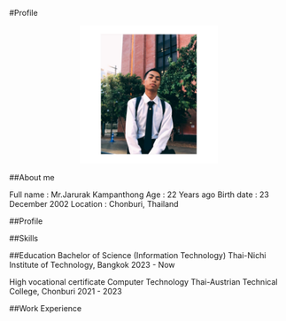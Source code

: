 #Profile
<div align = "center">
<img src = "profile.jpg" height = "250">
</div>

##About me

Full name : Mr.Jarurak Kampanthong
Age : 22 Years ago
Birth date : 23 December 2002
Location : Chonburi, Thailand

##Profile

##Skills

##Education
Bachelor of Science (Information Technology)
Thai-Nichi Institute of Technology, Bangkok
2023 - Now

High vocational certificate Computer Technology
Thai-Austrian Technical College, Chonburi
2021 - 2023

##Work Experience
